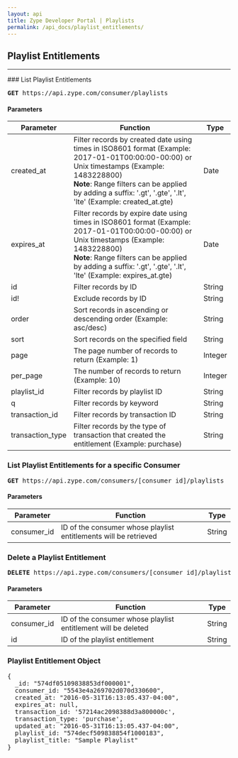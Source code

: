 ```yaml
---
layout: api
title: Zype Developer Portal | Playlists
permalink: /api_docs/playlist_entitlements/
---
```


## Playlist Entitlements

<hr>
### List Playlist Entitlements
<pre><b>GET</b> https://api.zype.com/consumer/playlists</pre>

#### Parameters

Parameter | Function | Type
--------- | -------- | ----
created_at | Filter records by created date using times in ISO8601 format (Example: 2017-01-01T00:00:00-00:00) or Unix timestamps (Example: 1483228800) <br />**Note**: Range filters can be applied by adding a suffix: '.gt', '.gte', '.lt', 'lte' (Example: created_at.gte) | Date
expires_at | Filter records by expire date using times in ISO8601 format (Example: 2017-01-01T00:00:00-00:00) or Unix timestamps (Example: 1483228800) <br />**Note**: Range filters can be applied by adding a suffix: '.gt', '.gte', '.lt', 'lte' (Example: expires_at.gte) | Date
id        | Filter records by ID | String
id!       | Exclude records by ID | String
order     | Sort records in ascending or descending order (Example: asc/desc) | String
sort | Sort records on the specified field | String
page | The page number of records to return (Example: 1) | Integer
per_page | The number of records to return (Example: 10) | Integer
playlist_id | Filter records by playlist ID | String
q         | Filter records by keyword | String
transaction_id | Filter records by transaction ID | String
transaction_type | Filter records by the type of transaction that created the entitlement (Example: purchase) | String

### List Playlist Entitlements for a specific Consumer
<pre>
<b>GET</b> https://api.zype.com/consumers/[consumer_id]/playlists
</pre>

#### Parameters

Parameter | Function | Type
--------- | -------- | ----
consumer_id | ID of the consumer whose playlist entitlements will be retrieved | String

### Delete a Playlist Entitlement
<pre>
<b>DELETE</b> https://api.zype.com/consumers/[consumer_id]/playlists/[id]
</pre>

#### Parameters

Parameter | Function | Type
--------- | -------- | ----
consumer_id | ID of the consumer whose playlist entitlement will be deleted | String
id | ID of the playlist entitlement | String

### Playlist Entitlement Object

<pre>
{
  _id: "574df05109838853df000001",
  consumer_id: "5543e4a269702d070d330600",
  created_at: "2016-05-31T16:13:05.437-04:00",
  expires_at: null,
  transaction_id: '57214ac2098388d3a800000c',
  transaction_type: 'purchase',
  updated_at: "2016-05-31T16:13:05.437-04:00",
  playlist_id: "574decf509838854f1000183",
  playlist_title: "Sample Playlist"
}
</pre>
